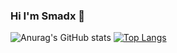 ### Hi I'm Smadx 👋

<!--
**Smadx/Smadx** is a ✨ _special_ ✨ repository because its `README.md` (this file) appears on your GitHub profile.

Here are some ideas to get you started:

- 🔭 I’m currently working on ...
- 🌱 I’m currently learning ...
- 👯 I’m looking to collaborate on ...
- 🤔 I’m looking for help with ...
- 💬 Ask me about ...
- 📫 How to reach me: ...
- 😄 Pronouns: ...
- ⚡ Fun fact: ...
-->
![Anurag's GitHub stats](https://github-readme-stats.vercel.app/api?username=Smadx&show_icons=true&theme=radical) 
[![Top Langs](https://github-readme-stats.vercel.app/api/top-langs/?username=Smadx&layout=compact&theme=radical)](https://github.com/anuraghazra/github-readme-stats)
